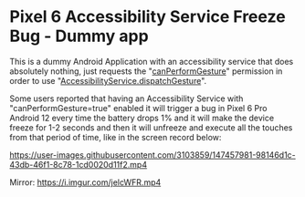 # Pixel 6 Accessibility Service Freeze Bug - Dummy app

This is a dummy Android Application with an accessibility service that does absolutely nothing, just requests the "[canPerformGesture](https://developer.android.com/reference/android/accessibilityservice/AccessibilityServiceInfo#CAPABILITY_CAN_PERFORM_GESTURES)" permission in order to use "[AccessibilityService.dispatchGesture](https://developer.android.com/reference/android/accessibilityservice/AccessibilityService#dispatchGesture(android.accessibilityservice.GestureDescription,%20android.accessibilityservice.AccessibilityService.GestureResultCallback,%20android.os.Handler))".

Some users reported that having an Accessibility Service with "canPerformGesture=true" enabled it will trigger a bug in Pixel 6 Pro Android 12 every time the battery drops 1% and it will make the device freeze for 1-2 seconds and then it will unfreeze and execute all the touches from that period of time, like in the screen record below:

https://user-images.githubusercontent.com/3103859/147457981-98146d1c-43db-46f1-8c78-1cd0020d11f2.mp4

Mirror: https://i.imgur.com/jelcWFR.mp4
